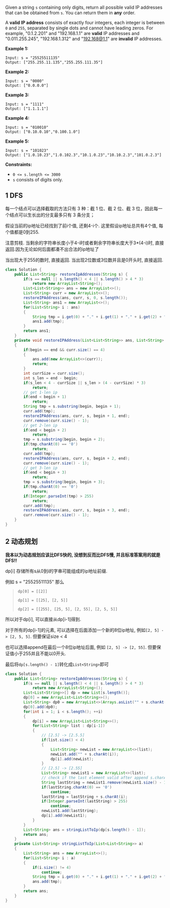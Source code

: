 Given a string `s` containing only digits, return all possible valid IP addresses that can be obtained from `s`. You can return them in **any** order.

A **valid IP address** consists of exactly four integers, each integer is between `0` and `255`, separated by single dots and cannot have leading zeros. For example, "0.1.2.201" and "192.168.1.1" are **valid** IP addresses and "0.011.255.245", "192.168.1.312" and "192.168@1.1" are **invalid** IP addresses. 

 

**Example 1:**

```
Input: s = "25525511135"
Output: ["255.255.11.135","255.255.111.35"]
```

**Example 2:**

```
Input: s = "0000"
Output: ["0.0.0.0"]
```

**Example 3:**

```
Input: s = "1111"
Output: ["1.1.1.1"]
```

**Example 4:**

```
Input: s = "010010"
Output: ["0.10.0.10","0.100.1.0"]
```

**Example 5:**

```
Input: s = "101023"
Output: ["1.0.10.23","1.0.102.3","10.1.0.23","10.10.2.3","101.0.2.3"]
```

 

**Constraints:**

- `0 <= s.length <= 3000`
- `s` consists of digits only.

## 1 DFS

每一个结点可以选择截取的方法只有 3 种：截 1 位、截 2 位、截 3 位，因此每一个结点可以生长出的分支最多只有 3 条分支；

 假设当前的ip地址已经找到了前i个值, 还剩4-i个. 这里假设ip地址总共有4个值, 每个值都是0到255.

注意剪枝. 当剩余的字符串长度小于4-i时或者剩余字符串长度大于3*(4-i)时, 直接返回.因为无论如何后面都凑不出合法的ip地址了

当出现大于255的数时, 直接返回. 当出现2位数或3位数并且是0开头时, 直接返回.

```java
class Solution {
    public List<String> restoreIpAddresses(String s) {
        if(s == null || s.length() < 4 || s.length() > 4 * 3)
            return new ArrayList<String>();
        List<List<String>> ans = new ArrayList<>();
        List<String> curr = new ArrayList<>();
        restoreIPAddress(ans, curr, s, 0, s.length());
        List<String> ans1 = new ArrayList<>();
        for(List<String> i : ans)
        {
            String tmp = i.get(0) + "." + i.get(1) + "." + i.get(2) + "." + i.get(3);
            ans1.add(tmp);
        }
        return ans1;
    }
    private void restoreIPAddress(List<List<String>> ans, List<String> curr, String s, int begin, int end)
    {
        if(begin == end && curr.size() == 4)
        {
            ans.add(new ArrayList<>(curr));
            return;
        }
        int currSize = curr.size();
        int s_len = end - begin;
        if(s_len < 4 - currSize || s_len > (4 - currSize) * 3)
            return;
        // get 1-len ip
        if(end < begin + 1)
            return;
        String tmp = s.substring(begin, begin + 1);
        curr.add(tmp);
        restoreIPAddress(ans, curr, s, begin + 1, end);
        curr.remove(curr.size() - 1);
        // get 2-len ip
        if(end < begin + 2)
            return;
        tmp = s.substring(begin, begin + 2);
        if(tmp.charAt(0) == '0')
            return;
        curr.add(tmp);
        restoreIPAddress(ans, curr, s, begin + 2, end);
        curr.remove(curr.size() - 1);
        // get 3-len ip
        if(end < begin + 3)
            return;
        tmp = s.substring(begin, begin + 3);
        if(tmp.charAt(0) == '0')
            return;
        if(Integer.parseInt(tmp) > 255)
            return;
        curr.add(tmp);
        restoreIPAddress(ans, curr, s, begin + 3, end);
        curr.remove(curr.size() - 1);
    }
}
```

## 2 动态规划

**我本以为动态规划应该比DFS快的, 没想到反而比DFS慢, 并且标准答案用的就是DFS!!**

dp[i] 存储所有s从0到i的字串可能组成的ip地址前缀.

例如 s = "25525511135" 那么

> `dp[0] = [[2]]`
>
> `dp[1] = [[25], [2, 5]]`
>
> `dp[2] = [[255], [25, 5], [2, 55], [2, 5, 5]]`

所以对于dp[i], 可以直接从dp[i-1]得到. 

对于所有的dp[i-1]的元素, 可以选择在后面添加一个新的8位ip地址, 例如`[2, 5] -> [2, 5, 5]`. 但要保证size < 4

也可以选择append在最后一个8位ip地址后面, 例如 `[2, 5] -> [2, 55]`. 但要保证值小于255并且不能以0开头.

最后将`dp[s.length() - 1]`转化成`List<String>`即可

```java
class Solution {
    public List<String> restoreIpAddresses(String s) {
        if(s == null || s.length() < 4 || s.length() > 4 * 3)
            return new ArrayList<String>();
        List<List<String>>[] dp = new List[s.length()];
        dp[0] = new ArrayList<List<String>>();
        List<String> dp0 = new ArrayList<>(Arrays.asList("" + s.charAt(0)));
        dp[0].add(dp0);
        for(int i = 1; i < s.length(); ++i)
        {
            dp[i] = new ArrayList<List<String>>();
            for(List<String> list : dp[i-1])
            {
                // [2.5] -> [2.5.5]
                if(list.size() < 4)
                {
                    List<String> newList = new ArrayList<>(list);
                    newList.add("" + s.charAt(i));
                    dp[i].add(newList);
                }
                // [2.5] -> [2.55]
                List<String> newList1 = new ArrayList<>(list);
                // check if the last element valid after append s.charAt(i)
                String lastString = newList1.remove(newList1.size() - 1);
                if(lastString.charAt(0) == '0')
                    continue;
                lastString = lastString + s.charAt(i);
                if(Integer.parseInt(lastString) > 255)
                    continue;
                newList1.add(lastString);
                dp[i].add(newList1);
            }
        }
        List<String> ans = stringListToIp(dp[s.length() - 1]);
        return ans;
    }
    private List<String> stringListToIp(List<List<String>> a)
    {
        List<String> ans = new ArrayList<>();
        for(List<String> i : a)
        {
            if(i.size() != 4)
                continue;
            String tmp = i.get(0) + "." + i.get(1) + "." + i.get(2) + "." + i.get(3);
            ans.add(tmp);
        }
        return ans;
    }
}
```

